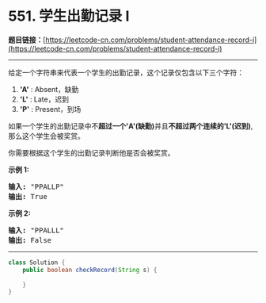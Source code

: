 # 551. 学生出勤记录 I

**题目链接：**[https://leetcode-cn.com/problems/student-attendance-record-i](https://leetcode-cn.com/problems/student-attendance-record-i)

---

<div class="content__1Y2H">
 <div class="notranslate">
  <p>给定一个字符串来代表一个学生的出勤记录，这个记录仅包含以下三个字符：</p> 
  <ol> 
   <li><strong>'A'</strong> : Absent，缺勤</li> 
   <li><strong>'L'</strong> : Late，迟到</li> 
   <li><strong>'P'</strong> : Present，到场</li> 
  </ol> 
  <p>如果一个学生的出勤记录中不<strong>超过一个'A'(缺勤)</strong>并且<strong>不超过两个连续的'L'(迟到)</strong>,那么这个学生会被奖赏。</p> 
  <p>你需要根据这个学生的出勤记录判断他是否会被奖赏。</p> 
  <p><strong>示例 1:</strong></p> 
  <pre class="language-text"><strong>输入:</strong> "PPALLP"
<strong>输出:</strong> True
</pre> 
  <p><strong>示例 2:</strong></p> 
  <pre class="language-text"><strong>输入:</strong> "PPALLL"
<strong>输出:</strong> False
</pre> 
 </div>
</div>

---

```java
class Solution {
    public boolean checkRecord(String s) {
        
    }
}
```